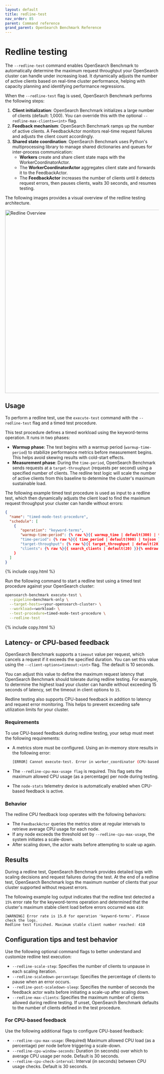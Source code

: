 ```yaml
---
layout: default
title: redline-test
nav_order: 85
parent: Command reference
grand_parent: OpenSearch Benchmark Reference
---
```


# Redline testing

The `--redline-test` command enables OpenSearch Benchmark to automatically determine the maximum request throughput your OpenSearch cluster can handle under increasing load. It dynamically adjusts the number of active clients based on real-time cluster performance, helping with capacity planning and identifying performance regressions.

When the `--redline-test` flag is used, OpenSearch Benchmark performs the following steps:

1. **Client initialization**: OpenSearch Benchmark initializes a large number of clients (default: 1,000). You can override this with the optional `--redline-max-clients=<int>` flag.
2. **Feedback mechanism**: OpenSearch Benchmark ramps up the number of active clients. A FeedbackActor monitors real-time request failures and adjusts the client count accordingly.
3. **Shared state coordination**: OpenSearch Benchmark uses Python's multiprocessing library to manage shared dictionaries and queues for inter-process communication:
   - **Workers** create and share client state maps with the WorkerCoordinatorActor.
   - The **WorkerCoordinatorActor** aggregates client state and forwards it to the FeedbackActor.
   - The **FeedbackActor** increases the number of clients until it detects request errors, then pauses clients, waits 30 seconds, and resumes testing.
  
The following images provides a visual overview of the redline testing architecture.

<img src="{{site.url}}{{site.baseurl}}/images/benchmark/osb-actor-system.png" alt="Redline Overview" width="600">


## Usage

To perform a redline test, use the `execute-test` command with the `--redline-test` flag and a timed test procedure.

This test procedure defines a timed workload using the keyword-terms operation. It runs in two phases:

- **Warmup phase**: The test begins with a warmup period (`warmup-time-period`) to stabilize performance metrics before measurement begins. This helps avoid skewing results with cold-start effects.
- **Measurement phase**: During the `time-period`, OpenSearch Benchmark sends requests at a `target-throughput` (requests per second) using a specified number of clients. The redline test logic will scale the number of active clients from this baseline to determine the cluster's maximum sustainable load.

The following example timed test procedure is used as input to a redline test, which then dynamically adjusts the client load to find the maximum request throughput your cluster can handle without errors:

```json
{
  "name": "timed-mode-test-procedure",
  "schedule": [
    {
       "operation": "keyword-terms",
       "warmup-time-period": {% raw %}{{ warmup_time | default(300) | tojson }}{% endraw %},
       "time-period": {% raw %}{{ time_period | default(900) | tojson }}{% endraw %},
       "target-throughput": {% raw %}{{ target_throughput | default(20) | tojson }}{% endraw %},
       "clients": {% raw %}{{ search_clients | default(20) }}{% endraw %}
    }
  ]
}
```
{% include copy.html %}

Run the following command to start a redline test using a timed test procedure against your OpenSearch cluster:

```bash
opensearch-benchmark execute-test \
  --pipeline=benchmark-only \
  --target-hosts=<your-opensearch-cluster> \
  --workload=<workload> \
  --test-procedure=timed-mode-test-procedure \
  --redline-test
```
{% include copy.html %}

## Latency- or CPU-based feedback

OpenSearch Benchmark supports a `timeout` value per request, which cancels a request if it exceeds the specified duration. You can set this value using the `--client-options=timeout:<int>` flag. The default is 10 seconds.

You can adjust this value to define the maximum request latency that OpenSearch Benchmark should tolerate during redline testing. For example, to determine the highest load your cluster can handle without exceeding 15 seconds of latency, set the timeout in client options to `15`.

Redline testing also supports CPU-based feedback in addition to latency and request error monitoring. This helps to prevent exceeding safe utilization limits for your cluster.

### Requirements

To use CPU-based feedback during redline testing, your setup must meet the following requirements:

- A metrics store must be configured. Using an in-memory store results in the following error:

  ```bash
  [ERROR] Cannot execute-test. Error in worker_coordinator (CPU-based feedback requires a metrics store. You are using an in-memory metrics store)
  ```

- The `--redline-cpu-max-usage flag` is required. This flag sets the maximum allowed CPU usage (as a percentage) per node during testing.
- The `node-stats` telemetry device is automatically enabled when CPU-based feedback is active.

### Behavior

The redline CPU feedback loop operates with the following behaviors:

- The `FeedbackActor` queries the metrics store at regular intervals to retrieve average CPU usage for each node.
- If any node exceeds the threshold set by `--redline-cpu-max-usage`, the system initiates a scale-down.
- After scaling down, the actor waits before attempting to scale up again.


## Results

During a redline test, OpenSearch Benchmark provides detailed logs with scaling decisions and request failures during the test. At the end of a redline test, OpenSearch Benchmark logs the maximum number of clients that your cluster supported without request errors.

The following example log output indicates that the redline test detected a `15%` error rate for the keyword-terms operation and determined that the cluster's maximum stable client load before errors occurred was `410`:

```
[WARNING] Error rate is 15.0 for operation 'keyword-terms'. Please check the logs.
Redline test finished. Maximum stable client number reached: 410
```

## Configuration tips and test behavior

Use the following optional command flags to better understand and customize redline test execution:

- `--redline-scale-step`: Specifies the number of clients to unpause in each scaling iteration.
- `--redline-scaledown-percentage`: Specifies the percentage of clients to pause when an error occurs.
- `--redline-post-scaledown-sleep`: Specifies the number of seconds the feedback actor waits before initiating a scale-up after scaling down.
- `--redline-max-clients`: Specifies the maximum number of clients allowed during redline testing. If unset, OpenSearch Benchmark defaults to the number of clients defined in the test procedure.

### For CPU-based feedback

Use the following additional flags to configure CPU-based feedback:

- `--redline-cpu-max-usage`: (Required) Maximum allowed CPU load (as a percentage) per node before triggering a scale-down.
- `--redline-cpu-window-seconds`: Duration (in seconds) over which to average CPU usage per node. Default is 30 seconds.
- `--redline-cpu-check-interval`: Interval (in seconds) between CPU usage checks. Default is 30 seconds.
